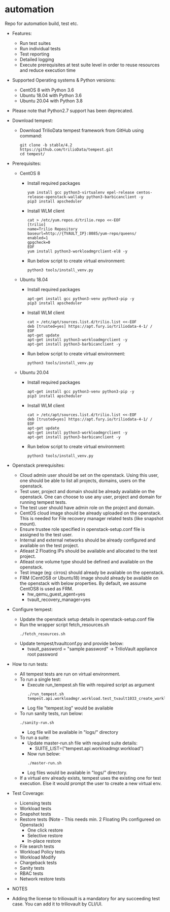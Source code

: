 # automation
Repo for automation build, test etc.

* Features:
    - Run test suites
    - Run individual tests
    - Test reporting
    - Detailed logging
    - Execute prerequisites at test suite level in order to reuse resources and reduce execution time

* Supported Operating systems & Python versions:
    - CentOS 8 with Python 3.6
    - Ubuntu 18.04 with Python 3.6
    - Ubuntu 20.04 with Python 3.8
    
* Please note that Python2.7 support has been deprecated.

* Download tempest:
    - Download TrilioData tempest framework from GitHub using command:
      ```
      git clone -b stable/4.2 https://github.com/trilioData/tempest.git
      cd tempest/
      ```
      
* Prerequisites:
    - CentOS 8
         - Install required packages
           ```
           yum install gcc python3-virtualenv epel-release centos-release-openstack-wallaby python3-barbicanclient -y
           pip3 install apscheduler
           ```

         - Install WLM client
           ```
           cat > /etc/yum.repos.d/trilio.repo <<-EOF
           [trilio]
           name=Trilio Repository
           baseurl=http://{TVAULT_IP}:8085/yum-repo/queens/
           enabled=1
           gpgcheck=0
           EOF
           yum install python3-workloadmgrclient-el8 -y
           ```
           
         - Run below script to create virtual environment:
           ```
           python3 tools/install_venv.py
            ```
    - Ubuntu 18.04
         - Install required packages
           ```
           apt-get install gcc python3-venv python3-pip -y
           pip3 install apscheduler
           ```

         - Install WLM client
           ```
           cat > /etc/apt/sources.list.d/trilio.list <<-EOF
           deb [trusted=yes] https://apt.fury.io/triliodata-4-1/ /
           EOF
           apt-get update
           apt-get install python3-workloadmgrclient -y
           apt-get install python3-barbicanclient -y
           ```

         - Run below script to create virtual environment:
           ```
           python3 tools/install_venv.py
            ```
    - Ubuntu 20.04
         - Install required packages
           ```
           apt-get install gcc python3-venv python3-pip -y
           pip3 install apscheduler
           ```

         - Install WLM client
           ```
           cat > /etc/apt/sources.list.d/trilio.list <<-EOF
           deb [trusted=yes] https://apt.fury.io/triliodata-4-1/ /
           EOF
           apt-get update
           apt-get install python3-workloadmgrclient -y
           apt-get install python3-barbicanclient -y
           ```

         - Run below script to create virtual environment:
           ```
           python3 tools/install_venv.py
            ```

* Openstack prerequisites:

    - Cloud admin user should be set on the openstack. Using this user, one should be able to list all projects, domains, users on the openstack. 
    - Test user, project and domain should be already available on the openstack. One can choose to use any user, project and domain for running tempest tests.
    - The test user should have admin role on the project and domain.
    - CentOS cloud image should be already uploaded on the openstack. This is needed for File recovery manager related tests (like snapshot mount).
    - Ensure trustee role specified in openstack-setup.conf file is assigned to the test user.
    - Internal and external networks should be already configured and available on the test project.
    - Atleast 2 Floating IPs should be available and allocated to the test project.
    - Atleast one volume type should be defined and available on the openstack.
    - Test image (eg: cirros) should already be available on the openstack.    
    - FRM (CentOS8 or Ubuntu18) image should already be available on the openstack with below properties. By default, we assume CentOS8 is used as FRM.
    	- hw_qemu_guest_agent=yes
    	- tvault_recovery_manager=yes

* Configure tempest:

    - Update the openstack setup details in openstack-setup.conf file 
    - Run the wrapper script fetch_resources.sh
      ```
      ./fetch_resources.sh
      ```
    - Update tempest/tvaultconf.py and provide below:
        - tvault_password = "sample password" → TrilioVault appliance root password
                
* How to run tests:

    - All tempest tests are run on virtual environment.
    - To run a single test:
        - Execute run_tempest.sh file with required script as argument
          ```
          ./run_tempest.sh tempest.api.workloadmgr.workload.test_tvault1033_create_workload
          ```
        - Log file "tempest.log" would be available
    - To run sanity tests, run below:
        ```
        ./sanity-run.sh
        ```
        - Log file will be available in "logs/" directory
    - To run a suite:
        - Update master-run.sh file with required suite details:
            - SUITE_LIST=("tempest.api.workloadmgr.workload") 
        - Now run below:
            ```
            ./master-run.sh 
            ```
        - Log files would be available in "logs/" directory.
     - If a virtual env already exists, tempest uses the existing one for test execution. Else it would prompt the user to create a new virtual env.

* Test Coverage:

    - Licensing tests
    - Workload tests
    - Snapshot tests
    - Restore tests (Note - This needs min. 2 Floating IPs configureed on Openstack)
        - One click restore
        - Selective restore
        - In-place restore
    - File search tests
    - Workload Policy tests
    - Workload Modify
    - Chargeback tests
    - Sanity tests
    - RBAC tests
    - Network restore tests

* NOTES

* Adding the license to triliovault is a mandatory for any succeeding test case. You can add it to triliovault by CLI/UI. 
